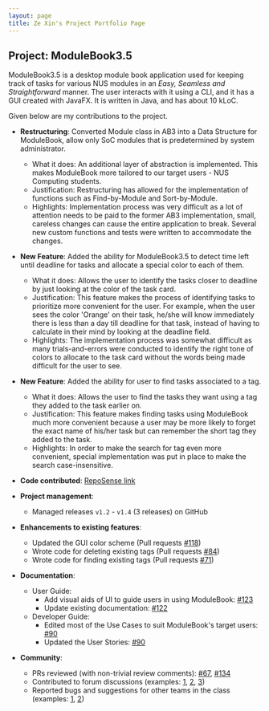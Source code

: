 ```yaml
---
layout: page
title: Ze Xin's Project Portfolio Page
---
```


## Project: ModuleBook3.5

ModuleBook3.5 is a desktop module book application used for keeping track of tasks for various NUS modules
in an *Easy, Seamless and Straightforward* manner.
The user interacts with it using a CLI, and it has a GUI created with JavaFX. It is written in Java, and has about 10 kLoC.

Given below are my contributions to the project.

* **Restructuring**: Converted Module class in AB3 into a Data Structure for ModuleBook, allow only SoC modules that 
  is predetermined by system administrator. 
    * What it does: An additional layer of abstraction is implemented. This makes ModuleBook more tailored
      to our target users - NUS Computing students. 
    * Justification: Restructuring has allowed for the implementation of functions such as Find-by-Module and Sort-by-Module.
    * Highlights: Implementation process was very difficult as a lot of attention needs to be paid to the former AB3 implementation,
      small, careless changes can cause the entire application to break. Several new custom functions and tests were written to
      accommodate the changes.

* **New Feature**: Added the ability for ModuleBook3.5 to detect time left until deadline for tasks and allocate a special color to each of them.
    * What it does: Allows the user to identify the tasks closer to deadline by just looking at the color of the task card.
    * Justification: This feature makes the process of identifying tasks to prioritize more convenient for the user.
      For example, when the user sees the color 'Orange' on their task, he/she will know immediately there is less than a day till deadline 
      for that task, instead of having to calculate in their mind by looking at the deadline field.
    * Highlights: The implementation process was somewhat difficult as many trials-and-errors were conducted to identify the right tone of
      colors to allocate to the task card without the words being made difficult for the user to see.

* **New Feature**: Added the ability for user to find tasks associated to a tag.
    * What it does: Allows the user to find the tasks they want using a tag they added to the task earlier on.
    * Justification: This feature makes finding tasks using ModuleBook much more convenient because a user may be more likely to
      forget the exact name of his/her task but can remember the short tag they added to the task.
    * Highlights: In order to make the search for tag even more convenient, special implementation was put in place to make
      the search case-insensitive.

* **Code contributed**: [RepoSense link](https://nus-cs2103-ay2021s2.github.io/tp-dashboard/?search=t13-2&sort=groupTitle&sortWithin=title&timeframe=commit&mergegroup=&groupSelect=groupByRepos&breakdown=true&checkedFileTypes=docs~functional-code~test-code~other&since=2021-02-19)

* **Project management**:
    * Managed releases `v1.2` - `v1.4` (3 releases) on GitHub

* **Enhancements to existing features**:
    * Updated the GUI color scheme (Pull requests [\#118](https://github.com/AY2021S2-CS2103T-T13-2/tp/pull/118))
    * Wrote code for deleting existing tags (Pull requests [\#84](https://github.com/AY2021S2-CS2103T-T13-2/tp/pull/84))
    * Wrote code for finding existing tags (Pull requests [\#71](https://github.com/AY2021S2-CS2103T-T13-2/tp/pull/71))

* **Documentation**:
    * User Guide:
        * Add visual aids of UI to guide users in using ModuleBook: [\#123](https://github.com/AY2021S2-CS2103T-T13-2/tp/pull/123)
        * Update existing documentation: [\#122](https://github.com/AY2021S2-CS2103T-T13-2/tp/pull/122)
    * Developer Guide:
        * Edited most of the Use Cases to suit ModuleBook's target users: [\#90](https://github.com/AY2021S2-CS2103T-T13-2/tp/pull/90)
        * Updated the User Stories: [\#90](https://github.com/AY2021S2-CS2103T-T13-2/tp/pull/90)

* **Community**:
    * PRs reviewed (with non-trivial review comments): [\#67](https://github.com/AY2021S2-CS2103T-T13-2/tp/pull/67), [\#134](https://github.com/AY2021S2-CS2103T-T13-2/tp/pull/134)
    * Contributed to forum discussions (examples: [1](https://github.com/nus-cs2103-AY2021S2/forum/issues/223), [2](https://github.com/nus-cs2103-AY2021S2/forum/issues/192), [3](https://github.com/nus-cs2103-AY2021S2/forum/issues/103))
    * Reported bugs and suggestions for other teams in the class (examples: [1](https://github.com/Yanneko/ip), [2](https://github.com/nus-cs2103-AY2021S2/ip/pull/11))
  
